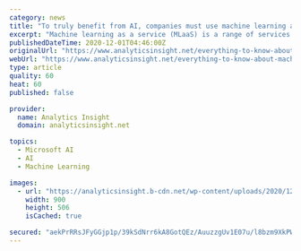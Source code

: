 ```yaml
---
category: news
title: "To truly benefit from AI, companies must use machine learning as a service (MLaaS) offerings."
excerpt: "Machine learning as a service (MLaaS) is a range of services that offer ML tools as a feature of cloud computing services. It includes data visualization, APIs, natural language processing, deep learning,"
publishedDateTime: 2020-12-01T04:46:00Z
originalUrl: "https://www.analyticsinsight.net/everything-to-know-about-machine-learning-as-a-service-mlaas/"
webUrl: "https://www.analyticsinsight.net/everything-to-know-about-machine-learning-as-a-service-mlaas/"
type: article
quality: 60
heat: 60
published: false

provider:
  name: Analytics Insight
  domain: analyticsinsight.net

topics:
  - Microsoft AI
  - AI
  - Machine Learning

images:
  - url: "https://analyticsinsight.b-cdn.net/wp-content/uploads/2020/12/Webp.net-resizeimage-5.jpg"
    width: 900
    height: 506
    isCached: true

secured: "aekPrRRsJFyGGjp1p/39kSdNrr6kA8GotQEz/AuuzzgUv1E07u/l8bzm9XkPWzP5Uwk54bO3Hdcc8EuoUkzAqLtcCeZGKDjIUjexKWHAZ9DHi3rdN6YxFpDX2F0GJuFTr9lwWPkkZ5HhH9mZtkf/0JyjHWppkitq+jS+2Iujxizy2qohJgot8DytNQCEk898LiLE+Fh/+9vVx/KbePr3OUWWD3hYQeDn3N3Q9iLRod3/FfQdEhzvfHnYPt1/+K1+tiTwk6InuiQJlhJ5woMKX100S7OI4JZdJVu3nZberRflyQjN6YFrpOnhwR24ILniYvU0XR54iBtBuFLnC/n6mUekX/piaK6cvB/LHv5fqNU=;Jsqjk0DOp0yETwhHnMTN5A=="
---
```


